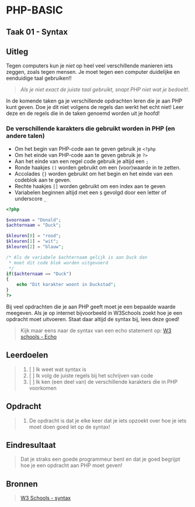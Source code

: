 # PHP-BASIC

## Taak 01 - Syntax

## Uitleg

Tegen computers kun je _niet_ op heel veel verschillende manieren iets zeggen, zoals tegen mensen. Je moet tegen een computer duidelijke en eenduidige taal gebruiken!!

> _Als je niet exact de juiste taal gebruikt, snapt PHP niet wat je bedoelt!._

In de komende taken ga je verschillende opdrachten leren die je aan PHP kunt geven. Doe je dit niet volgens de regels dan werkt het echt niet! Leer deze en de regels die in de taken genoemd worden uit je hoofd!

### De verschillende karakters die gebruikt worden in PHP (en andere talen)

- Om het begin van PHP-code aan te geven gebruik je `<?php`
- Om het einde van PHP-code aan te geven gebruik je `?>`
- Aan het einde van een regel code gebruik je altijd een `;`
- Ronde haakjes `()` worden gebruikt om een (voor)waarde in te zetten.
- Accolades `{}` worden gebruikt om het begin en het einde van een codeblok aan te geven.
- Rechte haakjes `[]` worden gebruikt om een index aan te geven
- Variabelen beginnen altijd met een `$` gevolgd door een letter of underscore `_`

```php
<?php

$voornaam = "Donald";
$achternaam = "Duck";

$kleuren[0] = "rood";
$kleuren[1] = "wit";
$kleuren[2] = "blauw";

/* Als de variabele $achternaam gelijk is aan Duck dan
 * moet dit code blok worden uitgevoerd
 */
if($achternaam == "Duck")
{
    echo "Dit karakter woont in Duckstad";
}
?>
```

Bij veel opdrachten die je aan PHP geeft moet je een bepaalde waarde meegeven. Als je op internet bijvoorbeeld in W3Schools zoekt hoe je een opdracht moet uitvoeren. Staat daar altijd de syntax bij, lees deze goed!

> Kijk maar eens naar de syntax van een echo statement op: [W3 schools - Echo](https://www.w3schools.com/php/func_string_echo.asp)

## Leerdoelen

> 1. [ ] Ik weet wat syntax is
> 2. [ ] Ik volg de juiste regels bij het schrijven van code
> 3. [ ] Ik ken (een deel van) de verschillende karakters die in PHP voorkomen

## Opdracht

> 1. De opdracht is dat je elke keer dat je iets opzoekt over hoe je iets moet doen goed let op de syntax!

## Eindresultaat

> Dat je straks een goede programmeur bent en dat je goed begrijpt hoe je een opdracht aan PHP moet geven!

## Bronnen

> [W3 Schools - syntax](https://www.w3schools.com/PHP/php_syntax.asp)

<!--- ------------ DIT COMMENTAAR LATEN STAAN AUB ------------
------------------ ------------------------------ ------------
------------------ eagle ref:94453368
------------------ ------------------------------ ------------
------------------ DIT COMMENTAAR LATEN STAAN AUB -------- -->
